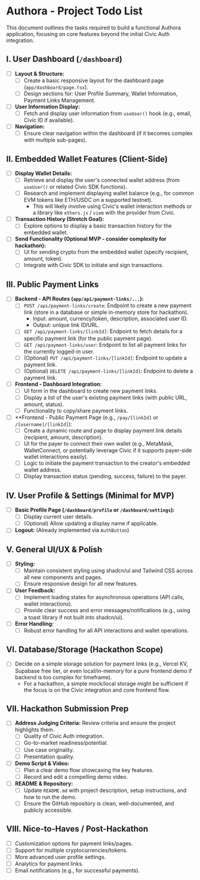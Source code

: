 # Authora - Project Todo List

This document outlines the tasks required to build a functional Authora application, focusing on core features beyond the initial Civic Auth integration.

## I. User Dashboard (`/dashboard`)

- [ ] **Layout & Structure:**
  - [ ] Create a basic responsive layout for the dashboard page (`app/dashboard/page.tsx`).
  - [ ] Design sections for: User Profile Summary, Wallet Information, Payment Links Management.
- [ ] **User Information Display:**
  - [ ] Fetch and display user information from `useUser()` hook (e.g., email, Civic ID if available).
- [ ] **Navigation:**
  - [ ] Ensure clear navigation within the dashboard (if it becomes complex with multiple sub-pages).

## II. Embedded Wallet Features (Client-Side)

- [ ] **Display Wallet Details:**
  - [ ] Retrieve and display the user's connected wallet address (from `useUser()` or related Civic SDK functions).
  - [ ] Research and implement displaying wallet balance (e.g., for common EVM tokens like ETH/USDC on a supported testnet).
    - This will likely involve using Civic's wallet interaction methods or a library like `ethers.js` / `viem` with the provider from Civic.
- [ ] **Transaction History (Stretch Goal):**
  - [ ] Explore options to display a basic transaction history for the embedded wallet.
- [ ] **Send Functionality (Optional MVP - consider complexity for hackathon):**
  - [ ] UI for sending crypto from the embedded wallet (specify recipient, amount, token).
  - [ ] Integrate with Civic SDK to initiate and sign transactions.

## III. Public Payment Links

- [ ] **Backend - API Routes (`app/api/payment-links/...`):**
  - [ ] `POST /api/payment-links/create`: Endpoint to create a new payment link (store in a database or simple in-memory store for hackathon).
    - Input: amount, currency/token, description, associated user ID.
    - Output: unique link ID/URL.
  - [ ] `GET /api/payment-links/[linkId]`: Endpoint to fetch details for a specific payment link (for the public payment page).
  - [ ] `GET /api/payment-links/user`: Endpoint to list all payment links for the currently logged-in user.
  - [ ] (Optional) `PUT /api/payment-links/[linkId]`: Endpoint to update a payment link.
  - [ ] (Optional) `DELETE /api/payment-links/[linkId]`: Endpoint to delete a payment link.
- [ ] **Frontend - Dashboard Integration:**
  - [ ] UI form in the dashboard to create new payment links.
  - [ ] Display a list of the user's existing payment links (with public URL, amount, status).
  - [ ] Functionality to copy/share payment links.
- [ ] **Frontend - Public Payment Page (e.g., `/pay/[linkId]` or `/[username]/[linkId]`):
  - [ ] Create a dynamic route and page to display payment link details (recipient, amount, description).
  - [ ] UI for the payer to connect their own wallet (e.g., MetaMask, WalletConnect, or potentially leverage Civic if it supports payer-side wallet interactions easily).
  - [ ] Logic to initiate the payment transaction to the creator's embedded wallet address.
  - [ ] Display transaction status (pending, success, failure) to the payer.

## IV. User Profile & Settings (Minimal for MVP)

- [ ] **Basic Profile Page (`/dashboard/profile` or `/dashboard/settings`):**
  - [ ] Display current user details.
  - [ ] (Optional) Allow updating a display name if applicable.
- [ ] **Logout:** (Already implemented via `AuthButton`)

## V. General UI/UX & Polish

- [ ] **Styling:**
  - [ ] Maintain consistent styling using shadcn/ui and Tailwind CSS across all new components and pages.
  - [ ] Ensure responsive design for all new features.
- [ ] **User Feedback:**
  - [ ] Implement loading states for asynchronous operations (API calls, wallet interactions).
  - [ ] Provide clear success and error messages/notifications (e.g., using a toast library if not built into shadcn/ui).
- [ ] **Error Handling:**
  - [ ] Robust error handling for all API interactions and wallet operations.

## VI. Database/Storage (Hackathon Scope)

- [ ] Decide on a simple storage solution for payment links (e.g., Vercel KV, Supabase free tier, or even local/in-memory for a pure frontend demo if backend is too complex for timeframe).
  - For a hackathon, a simple mock/local storage might be sufficient if the focus is on the Civic integration and core frontend flow.

## VII. Hackathon Submission Prep

- [ ] **Address Judging Criteria:** Review criteria and ensure the project highlights them.
  - [ ] Quality of Civic Auth integration.
  - [ ] Go-to-market readiness/potential.
  - [ ] Use case originality.
  - [ ] Presentation quality.
- [ ] **Demo Script & Video:**
  - [ ] Plan a clear demo flow showcasing the key features.
  - [ ] Record and edit a compelling demo video.
- [ ] **README & Repository:**
  - [ ] Update `README.md` with project description, setup instructions, and how to run the demo.
  - [ ] Ensure the GitHub repository is clean, well-documented, and publicly accessible.

## VIII. Nice-to-Haves / Post-Hackathon

- [ ] Customization options for payment links/pages.
- [ ] Support for multiple cryptocurrencies/tokens.
- [ ] More advanced user profile settings.
- [ ] Analytics for payment links.
- [ ] Email notifications (e.g., for successful payments).
